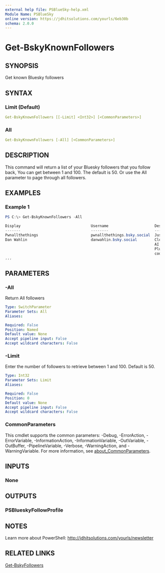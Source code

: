 ```yaml
---
external help file: PSBlueSky-help.xml
Module Name: PSBlueSky
online version: https://jdhitsolutions.com/yourls/6eb30b
schema: 2.0.0
---
```


# Get-BskyKnownFollowers

## SYNOPSIS

Get known Bluesky followers

## SYNTAX

### Limit (Default)

```yaml
Get-BskyKnownFollowers [[-Limit] <Int32>] [<CommonParameters>]
```

### All

```yaml
Get-BskyKnownFollowers [-All] [<CommonParameters>]
```

## DESCRIPTION

This command will return a list of your Bluesky followers that you follow back, You can get between 1 and 100. The default is 50. Or use the All parameter to page through all followers.

## EXAMPLES

### Example 1

```powershell
PS C:\> Get-BskyKnownFollowers -All

Display                                Username                     Description
-------                                --------                     -----------
Pwnallthethings                        pwnallthethings.bsky.social  Just thinking out loud.
Dan Wahlin                             danwahlin.bsky.social        Cloud Developer Advocate (Azure,
                                                                    AI, JS/TS, more) | Microsoft
                                                                    Pluralsight Author |
                                                                    codewithdan.me/ps-author
,,,
```

## PARAMETERS

### -All
Return All followers

```yaml
Type: SwitchParameter
Parameter Sets: All
Aliases:

Required: False
Position: Named
Default value: None
Accept pipeline input: False
Accept wildcard characters: False
```

### -Limit
Enter the number of followers to retrieve between 1 and 100.
Default is 50.

```yaml
Type: Int32
Parameter Sets: Limit
Aliases:

Required: False
Position: 0
Default value: None
Accept pipeline input: False
Accept wildcard characters: False
```

### CommonParameters

This cmdlet supports the common parameters: -Debug, -ErrorAction, -ErrorVariable, -InformationAction, -InformationVariable, -OutVariable, -OutBuffer, -PipelineVariable, -Verbose, -WarningAction, and -WarningVariable. For more information, see [about_CommonParameters](http://go.microsoft.com/fwlink/?LinkID=113216).

## INPUTS

### None

## OUTPUTS

### PSBlueskyFollowProfile

## NOTES

Learn more about PowerShell: http://jdhitsolutions.com/yourls/newsletter

## RELATED LINKS

[Get-BskyFollowers](Get-BskyFollowers.md)
